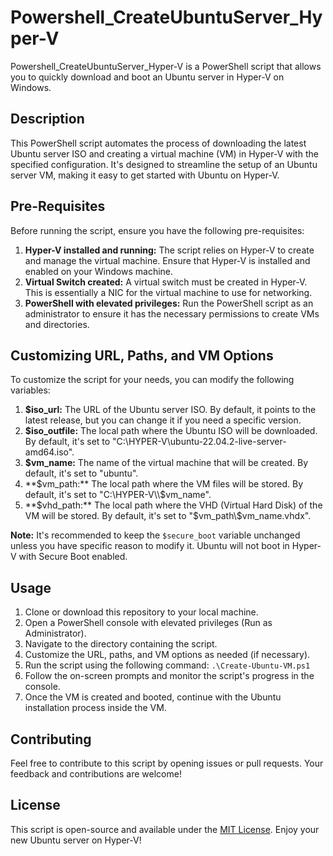 # Powershell_CreateUbuntuServer_Hyper-V
Powershell_CreateUbuntuServer_Hyper-V is a PowerShell script that allows you to quickly download and boot an Ubuntu server in Hyper-V on Windows.

## Description
This PowerShell script automates the process of downloading the latest Ubuntu server ISO and creating a virtual machine (VM) in Hyper-V with the specified configuration. It's designed to streamline the setup of an Ubuntu server VM, making it easy to get started with Ubuntu on Hyper-V.

## Pre-Requisites
Before running the script, ensure you have the following pre-requisites:
1. **Hyper-V installed and running:** The script relies on Hyper-V to create and manage the virtual machine. Ensure that Hyper-V is installed and enabled on your Windows machine.
2. **Virtual Switch created:** A virtual switch must be created in Hyper-V. This is essentially a NIC for the virtual machine to use for networking.
3. **PowerShell with elevated privileges:** Run the PowerShell script as an administrator to ensure it has the necessary permissions to create VMs and directories.

## Customizing URL, Paths, and VM Options
To customize the script for your needs, you can modify the following variables:
1. **$iso_url:** The URL of the Ubuntu server ISO. By default, it points to the latest release, but you can change it if you need a specific version.
2. **$iso_outfile:** The local path where the Ubuntu ISO will be downloaded. By default, it's set to "C:\HYPER-V\ubuntu-22.04.2-live-server-amd64.iso".
3. **$vm_name:** The name of the virtual machine that will be created. By default, it's set to "ubuntu".
4. **$vm_path:** The local path where the VM files will be stored. By default, it's set to "C:\HYPER-V\\$vm_name".
5. **$vhd_path:** The local path where the VHD (Virtual Hard Disk) of the VM will be stored. By default, it's set to "$vm_path\\$vm_name.vhdx".

**Note:** It's recommended to keep the ```$secure_boot``` variable unchanged unless you have specific reason to modify it. Ubuntu will not boot in Hyper-V with Secure Boot enabled.

## Usage
1. Clone or download this repository to your local machine.
2. Open a PowerShell console with elevated privileges (Run as Administrator).
3. Navigate to the directory containing the script.
4. Customize the URL, paths, and VM options as needed (if necessary).
5. Run the script using the following command:  ```.\Create-Ubuntu-VM.ps1```
6. Follow the on-screen prompts and monitor the script's progress in the console.
7. Once the VM is created and booted, continue with the Ubuntu installation process inside the VM.

## Contributing
Feel free to contribute to this script by opening issues or pull requests. Your feedback and contributions are welcome!

## License
This script is open-source and available under the [MIT License](LICENSE).
Enjoy your new Ubuntu server on Hyper-V!
